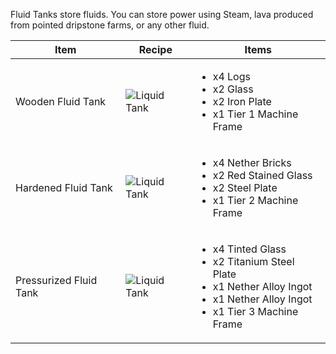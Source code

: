 Fluid Tanks store fluids. You can store power using Steam, lava produced from pointed dripstone farms, or any other fluid.

| Item | Recipe | Items |
|------|--------|-------|
| Wooden Fluid Tank | ![Liquid Tank](https://cdn.discordapp.com/attachments/739536694398812230/879400012516323368/tier_1_liquid_tank.png) | <ul><li>x4 Logs</li><li>x2 Glass</li><li>x2 Iron Plate</li><li>x1 Tier 1 Machine Frame</li></ul> |
| Hardened Fluid Tank | ![Liquid Tank](https://cdn.discordapp.com/attachments/739536694398812230/879400029499047976/tier_2_liquid_tank.png) | <ul><li>x4 Nether Bricks</li><li>x2 Red Stained Glass</li><li>x2 Steel Plate</li><li>x1 Tier 2 Machine Frame</li></ul> |
| Pressurized Fluid Tank | ![Liquid Tank](https://cdn.discordapp.com/attachments/739536694398812230/879400042073563186/tier_3_liquid_tank.png) | <ul><li>x4 Tinted Glass</li><li>x2 Titanium Steel Plate</li><li>x1 Nether Alloy Ingot</li><li>x1 Nether Alloy Ingot</li><li>x1 Tier 3 Machine Frame</li></ul> |
